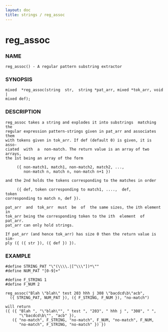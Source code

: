 ```yaml
---
layout: doc
title: strings / reg_assoc
---
```

# reg_assoc

### NAME

    reg_assoc() - A regular pattern substring extractor

### SYNOPSIS

    mixed  *reg_assoc(string  str,  string *pat_arr, mixed *tok_arr, void |
    mixed def);

### DESCRIPTION

    reg_assoc takes a string and explodes it into substrings  matching  the
    regular expression pattern-strings given in pat_arr and associates them
    with tokens given in tok_arr. If def (default 0) is given, it is  asso‐
    ciated  with  a  non-match. The return value is an array of two arrays,
    the 1st being an array of the form

         ({ non-match1, match1, non-match2, match2, ...,
            non-match n, match n, non-match n+1 })

    and the 2nd holds the tokens corresponding to the matches in order

         ({ def, token corresponding to match1, ....,  def,           token
    corresponding to match n, def }).

    pat_arr  and  tok_arr  must  be  of  the same sizes, the ith element in
    tok_arr being the corresponding token to the ith  element  of  pat_arr.
    pat_arr can only hold strings.

    If pat_arr (and hence tok_arr) has size 0 then the return value is sim‐
    ply ({ ({ str }), ({ def }) }).

### EXAMPLE

    #define STRING_PAT "\"(\\\\.|[^\\\"])*\""
    #define NUM_PAT "[0-9]+"

    #define F_STRING 1
    #define F_NUM 2

    reg_assoc("Blah \"blah\" test 203 hhh j 308 \"bacdcd\b\"acb",
      ({ STRING_PAT, NUM_PAT }), ({ F_STRING, F_NUM }), "no-match")

    will return
    ({ ({ "Blah ", "\"blah\"", " test ", "203", " hhh j ", "308", " ",
          "\"bacdcd\b\"", "acb" }),
       ({ "no-match", F_STRING, "no-match", F_NUM, "no-match", F_NUM,
          "no-match", F_STRING, "no-match" }) })

